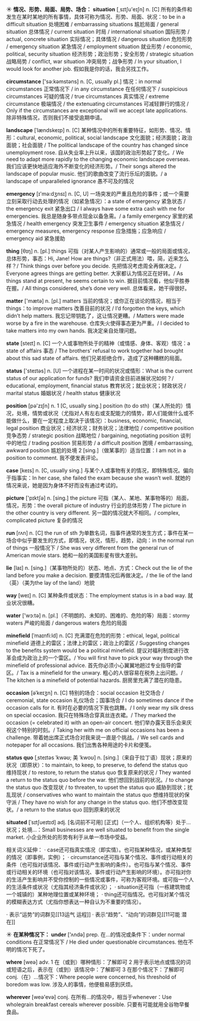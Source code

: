 ☀ <span class="category">**情况、形势、局面、局势、场合：**</span>
<span class="vocabulary">**situation**</span> [͵sɪtʃu'eɪʃn] 
<span class="definition">n. [C] 所有的条件和发生在某时某地的所有事情，具体可称为情况、形势、局面、状况：</span>to be in a difficult situation 处境困难 / embarrassing situations 尴尬局面 / general situation 总体情况 / current situation 时局 / international situation 国际形势 / actual, concrete situation 实际情况；具体情况 / dangerous situation 危险形势 / emergency situation 紧急情况 / employment situation 就业形势 / economic, political, security situation 经济形势；政治形势；安全形势 / strategic situation 战略局势 / conflict, war situation 冲突局势；战争形势 / In your situation, I would look for another job. 假如我是你的话，我会另找工作。

<span class="vocabulary">**circumstance**</span> ['sə:kəmstəns] 
<span class="definition">n. [C, usually pl.] 情况：</span>in normal circumstances 正常情况下 / in any circumstance 在任何情况下 / suspicious circumstances 可疑的情况 / true circumstances 真实情况 / extreme circumstance 极端情况 / the extenuating circumstances 可减轻罪行的情况 / Only if the circumstances are exceptional will we accept late applications. 除非特殊情况，否则我们不接受逾期申请。
           
<span class="vocabulary">**landscape**</span> [ˈlændskeɪp]
<span class="definition">n. [C] 某种情况中的所有重要特征，如形势、情况、情形：</span>cultural, economic, political, social landscape 文化面貌；经济面貌；政治面貌；社会面貌 / The political landscape of the country has changed since unemployment rose. 自从失业率上升以来，该国的政治形势起了变化。/ We need to adapt more rapidly to the changing economic landscape overseas. 我们应该更快地适应海外不断变化的经济形势。/ Their songs altered the landscape of popular music. 他们的歌曲改变了流行乐坛的面貌。/ a landscape of unparalleled ignorance 愚不可及的情况

<span class="vocabulary">**emergency**</span> [ɪ'mə:dӡnsɪ] 
<span class="definition">n. [C, U] 一场突发的严重且危险的事件；或一个需要立刻采取行动去处理的情况（如紧急情况）：</span>a state of emergency 紧急状态 / the emergency exit 紧急出口 / I always have some extra cash with me for emergencies. 我总是随身多带点现金以备急需。/ a family emergency 家里的紧急情况 / health emergency 突发卫生事件 / emergency situation 紧急情况 / emergency measures, emergency response 应急措施；应急响应 / emergency aid 紧急援助

<span class="vocabulary">**thing**</span> [θɪŋ] 
<span class="definition">n. [pl.] things 可指（对某人产生影响的）通常或一般的局面或情况，总体形势，事态：</span>Hi, Jane! How are things?（非正式用法）喂，简，近来怎么样？/ Think things over before you decide. 先把情况考虑周全再做决定。/ Everyone agrees things are getting better. 大家都认为情况正在好转。/ As things stand at present, he seems certain to win. 据目前情况看，他似乎胜券在握。/ All things considered, she’s done very well. 总体看来，她干得很好。

<span class="vocabulary">**matter**</span> ['mætə] 
<span class="definition">n. [pl.] matters 当前的情况；或你正在谈论的情况，相当于things：</span>to improve matters 改善目前的状况 / I’d forgotten the keys, which didn’t help matters. 我忘记带钥匙了，这让情况更糟。/ Matters were made worse by a fire in the warehouse. 仓库失火使得事态更为严重。/ I decided to take matters into my own hands. 我决定亲自处理问题。

<span class="vocabulary">**state**</span> [steɪt] 
<span class="definition">n. [C] 一个人或事物所处于的精神（或情感、身体、客观）情况：</span>a state of affairs 事态 / The brothers’ refusal to work together had brought about this sad state of affairs. 他们兄弟拒绝合作，造成了这种糟糕的局面。

<span class="vocabulary">**status**</span> ['steɪtəs] 
<span class="definition">n. [U] 一个进程在某一时间的状况或情形：</span>What is the current status of our application for funds? 我们申请资金目前进展状况如何？/ educational, employment, financial status 教育状况；就业状况；财政状况 / marital status 婚姻状况 / health status 健康状况

<span class="vocabulary">**position**</span> [pə'zɪʃn] 
<span class="definition">n. 1 [C, usually sing.] position (to do sth)（某人所处的）情况，处境，情势或状况（尤指对人有左右或支配能力的情势，即人们能做什么或不能做什么，要在一定程度上取决于该情况）：</span>business, economic, financial, legal position 商业状况；经济状况；财务状况；法律地位 / competitive position 竞争态势 / strategic position 战略地位 / bargaining, negotiating position 谈判中的地位 / trading position 贸易形势 / a difficult position 困境 / embarrassing, awkward position 尴尬的处境 <span class="definition">2 [sing.]（做某事的）适当位置：</span>I am not in a position to comment. 我不便发表评论。

<span class="vocabulary">**case**</span> [keɪs] 
<span class="definition">n. [C, usually sing.] 与某个人或事物有关的情况，即特殊情况。偏向于指事实：</span>In her case, she failed the exam because she wasn’t well. 就她的情况来说，她是因为身体不好而没有通过考试的。

<span class="vocabulary">**picture**</span> ['pɪktʃə] 
<span class="definition">n. [sing.] the picture 可指（某人、某地、某事物等的）局面，情况，形势：</span>the overall picture of industry 行业的总体形势 / The picture in the other country is very different. 另一国的情况就大不相同。/ complex, complicated picture 复杂的情况

<span class="vocabulary">**run**</span> [rʌn] 
<span class="definition">n. [C] the run of sth 为单数名词，指事件通常的发生方式；事件在某一场合中似乎要发生的方式，即情况，状况，情形，趋势，动向：</span>in the normal run of things 一般情况下 / She was very different from the general run of American movie stars. 她和一般的美国影星有很大差别。

<span class="vocabulary">**lie**</span> [laɪ] 
<span class="definition">n. [sing.]（某事物所处的）状态、地点、方式：</span>Check out the lie of the land before you make a decision. 要摸清情况后再做决定。/ the lie of the land（英）（美为the lay of the land）地貌

<span class="vocabulary">**way**</span> [weɪ] 
<span class="definition">n. [C] 某种条件或状态：</span>The employment status is in a bad way. 就业状况很糟。

<span class="vocabulary">**water**</span> ['wɔ:tə] 
<span class="definition">n. [pl.]（不明朗的、未知的、困难的、危险的等）局面：</span>stormy waters 严峻的局面 / dangerous waters 危险的局面
                      
<span class="vocabulary">**minefield**</span> [ˈmaɪnfi:ld]
<span class="definition">n. [C] 充满潜在危险的形势：</span>ethical, legal, political minefield 道德上的雷区；法律上的雷区；政治上的雷区 / Suggesting changes to the benefits system would be a political minefield. 提议对福利制度进行改革会成为政治上的一个雷区。/ You will first have to pick your way through the minefield of professional advice. 首先你必须小心翼翼地趟过专业指导的雷区。/ Tax is a minefield for the unwary. 粗心的人很容易在税务上出问题。/ The kitchen is a minefield of potential hazards. 厨房里充满了潜在的隐患。

<span class="vocabulary">**occasion**</span> [əˈkeɪʒn]
<span class="definition">n. [C] 特别的场合：</span>social occasion 社交场合 / ceremonial, state occasion 礼仪场合；国事场合 / I do sometimes dance if the occasion calls for it. 有时在必要的情况下我也跳舞。/ I only wear my silk dress on special occasion. 我只在特殊场合穿真丝连衣裙。/ They marked the occasion (= celebrated it) with an open-air concert. 他们举办露天音乐会来庆祝这个特别的时刻。/ Taking her with me on official occasions has been a challenge. 带着她出席正式场合对我来说一直是个挑战。/ We sell cards and notepaper for all occasions. 我们出售各种用途的卡片和便笺。
 
<span class="vocabulary">**status quo**</span> [ˌsteɪtəs ˈkwəʊ; 美 ˈkwoʊ]
<span class="definition">n. [sing.]（来自于拉丁语）现状；原来的状况（即原状）：</span>to maintain, to keep, to preserve, to defend the status quo 维持现状 / to restore, to return the status quo 恢复原来的状况 / They wanted a return to the status quo before the war. 他们想回到战前的状况。/ to change the status quo 改变现状 / to threaten, to upset the status quo 威胁到现状；扰乱现状 / conservatives who want to maintain the status quo 想维持现状的保守派 / They have no wish for any change in the status quo. 他们不想改变现状。/ a return to the status quo 回到原来的状况

<span class="vocabulary">**situated**</span> [ˈsɪtʃueɪtɪd]
<span class="definition">adj. [名词前不可用] [正式]（一个人、组织机构等）处于…状况；处境…：</span>Small businesses are well situated to benefit from the single market. 小企业所处的形势有利于从单一市场中受益。
 
相关词义延伸：
· case还可指真实情况（即实情）。也可指某种情况，或某种类型的情况（即事例，实例）；
· circumstance还可指与某个情况、事件或行动相关的条件（也可指对该情况、事件或行动产生影响的条件）。也可指与某个情况、事件或行动相关的环境（也可指对该情况、事件或行动产生影响的环境）。亦可指对你的生活产生影响并不受你控制的一些情况或事件，可称为客观环境。或可指一个人的生活条件或状况（尤指其经济条件或状况）；
· situation还可指（一栋建筑物或一个城镇的）某种地理位置或某种环境；
· thing还可指情况。也可指对某个情况的模糊表达方式（尤指你想表达一种自认为不重要的情况）。

· 表示“运势”的词群见[[13运气 运程]]
· 表示“趋势”、“动向”的词群见[[11可能 潜在]]

☀ <span class="category">**在某种情况下：**</span>
<span class="vocabulary">**under**</span> ['ʌndə] 
<span class="definition">prep. 在…的情况或条件下：</span>under normal conditions 在正常情况下 / He died under questionable circumstances. 他在不明的情况下死了。

<span class="vocabulary">**where**</span> [weə] 
<span class="definition">adv. 1 在（或到）哪种情形：</span>了解即可 <span class="definition">2 用于表示地点或情况的词或短语之后，表示在（或到）该情况中：</span>了解即可 <span class="definition">3 在那个情况下：</span>了解即可 <span class="definition">conj.（在）…情况下：</span>Where people were concerned, his threshold of boredom was low. 涉及人的事情，他便极易感到厌烦。

<span class="vocabulary">**wherever**</span> [weə'evə] 
<span class="definition">conj. 在所有…的情况中，相当于whenever：</span>Use wholegrain breakfast cereals wherever possible. 只要有可能就用全谷物早餐食品。

